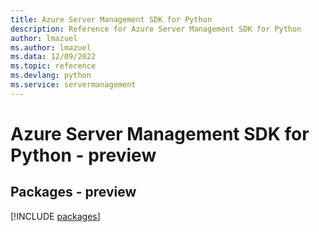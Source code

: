 ```yaml
---
title: Azure Server Management SDK for Python
description: Reference for Azure Server Management SDK for Python
author: lmazuel
ms.author: lmazuel
ms.data: 12/09/2022
ms.topic: reference
ms.devlang: python
ms.service: servermanagement
---
```

# Azure Server Management SDK for Python - preview
## Packages - preview
[!INCLUDE [packages](server-management-index.md)]